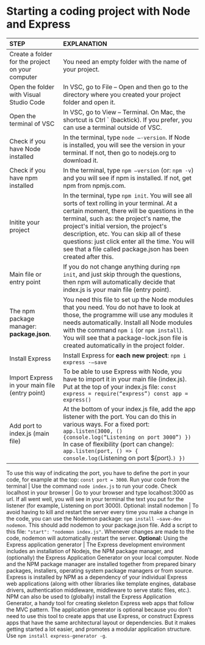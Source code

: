 # Starting a coding project with Node and Express

STEP | EXPLANATION
:---- | :---------
Create a folder for the project on your computer | You need an empty folder with the name of your project.
Open the folder with Visual Studio Code | In VSC, go to File – Open and then go to the directory where you created your project folder and open it.
Open the terminal of VSC | In VSC, go to View – Terminal. On Mac, the shortcut is Ctrl ` (backtick). If you prefer, you can use a terminal outside of VSC.
Check if you have Node installed | In the terminal, type `node –-version`. If Node is installed, you will see the version in your terminal. If not, then go to nodejs.org to download it.
Check if you have npm installed | In the terminal, type `npm –version` (or: `npm -v`) and you will see if npm is installed. If not, get npm from npmjs.com.
Initite your project | In the terminal, type `npm init`. You will see all sorts of text rolling in your terminal. At a certain moment, there will be questions in the terminal, such as: the project's name, the project's initial version, the project's description, etc. You can skip all of these questions: just click enter all the time. You will see that a file called package.json has been created after this.
Main file or entry point | If you do not change anything during `npm init`, and just skip through the questions, then npm will automatically decide that index.js is your main file (entry point).
The npm package manager: **package.json**. | You need this file to set up the Node modules that you need. You do not have to look at those, the programme will use any modules it needs automatically. Install all Node modules with the command `npm i` (or `npm install`). You will see that a package-lock.json file is created automatically in the project folder. 
Install Express | Install Express for **each new project**: `npm i express -–save`
Import Express in your main file (entry point) | To be able to use Express with Node, you have to import it in your main file (index.js). Put at the top of your index.js file: ```const express = require(“express”) const app = express()```
Add port to index.js (main file) | At the bottom of your index.js file, add the app listener with the port. You can do this in various ways. For a fixed port: `app.listen(3000, () {console.log(“Listening on port 3000”) })` In case of flexibility (port can change): `app.listen(port, () => { console.log(`Listening on port ${port}.`) })`
To use this way of indicating the port, you have to define the port in your code, for example at the top: `const port = 3000`.
Run your code from the terminal | Use the command `node index.js` to run your code.
Check localhost in your browser | Go to your browser and type localhost:3000 as url. If all went well, you will see in your terminal the text you put for the listener (for example, Listening on port 3000).
Optional: install nodemon | To avoid having to kill and restart the server every time you make a change in the code, you can use the Nodemon package: `npm install –save-dev nodemon`. This should add nodemon to your package.json file. Add a script to this file: `"start": "nodemon index.js"`. Whenever changes are made to the code, nodemon will automatically restart the server.
**Optional:** Using the Express application generator | The Express development environment includes an installation of Nodejs, the NPM package manager, and (optionally) the Express Application Generator on your local computer. Node and the NPM package manager are installed together from prepared binary packages, installers, operating system package managers or from source. Express is installed by NPM as a dependency of your individual Express web applications (along with other libraries like template engines, database drivers, authentication middleware, middleware to serve static files, etc.). NPM can also be used to (globally) install the Express Application Generator, a handy tool for creating skeleton Express web apps that follow the MVC pattern. The application generator is optional because you don't need to use this tool to create apps that use Express, or construct Express apps that have the same architectural layout or dependencies. But it makes getting started a lot easier, and promotes a modular application structure. Use `npm install express-generator -g`.